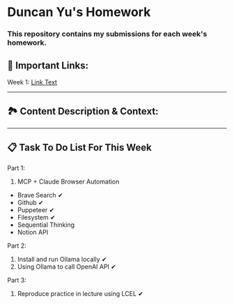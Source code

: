 # Duncan Yu's Homework
### This repository contains my submissions for each week's homework.

## 🔗 Important Links:
Week 1: [Link Text](https://github.com)

---
## 🏞️ Content Description & Context:

---
## 📋 Task To Do List For This Week
Part 1:
1. MCP + Claude Browser Automation
  - Brave Search ✔
  - Github ✔
  - Puppeteer ✔
  - Filesystem ✔
  - Sequential Thinking
  - Notion API

Part 2:
1. Install and run Ollama locally ✔
2. Using Ollama to call OpenAI API ✔

Part 3:
1. Reproduce practice in lecture using LCEL ✔
